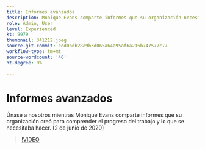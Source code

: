 ```yaml
---
title: Informes avanzados
description: Monique Evans comparte informes que su organización necesitaba conocer el progreso del trabajo y hacerlo. (2 de junio de 2020)
role: Admin, User
level: Experienced
kt: 9979
thumbnail: 341212.jpeg
source-git-commit: edd0bdb28a9b3d065a64a95af6a216b747577c77
workflow-type: tm+mt
source-wordcount: '46'
ht-degree: 0%

---
```


# Informes avanzados

Únase a nosotros mientras Monique Evans comparte informes que su organización creó para comprender el progreso del trabajo y lo que se necesitaba hacer.  (2 de junio de 2020)

>[!VIDEO](https://video.tv.adobe.com/v/341212/?quality=12&learn=on)
